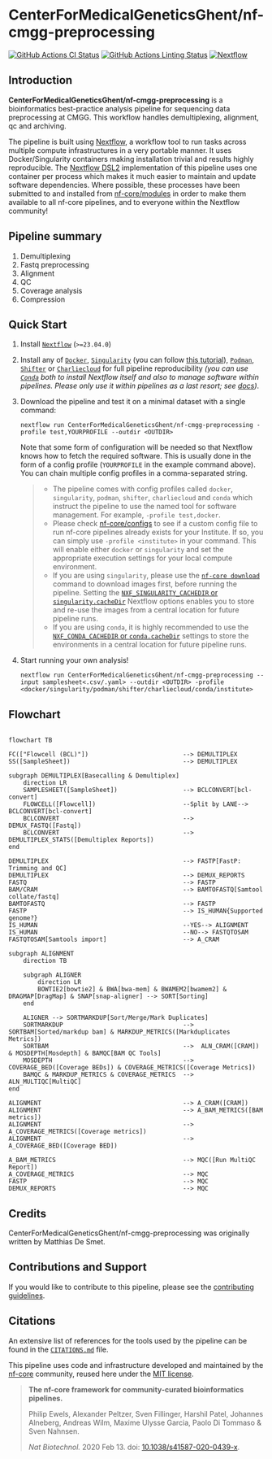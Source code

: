 # CenterForMedicalGeneticsGhent/nf-cmgg-preprocessing

[![GitHub Actions CI Status](https://github.com/CenterForMedicalGeneticsGhent/nf-cmgg-preprocessing/workflows/nf-core%20CI/badge.svg)](https://github.com/CenterForMedicalGeneticsGhent/nf-cmgg-preprocessing/actions?query=workflow%3A%22nf-core+CI%22)
[![GitHub Actions Linting Status](https://github.com/CenterForMedicalGeneticsGhent/nf-cmgg-preprocessing/workflows/nf-core%20linting/badge.svg)](https://github.com/CenterForMedicalGeneticsGhent/nf-cmgg-preprocessing/actions?query=workflow%3A%22nf-core+linting%22)
[![Nextflow](https://img.shields.io/badge/nextflow%20DSL2-%E2%89%A523.04.0-23aa62.svg?labelColor=000000)](https://www.nextflow.io/)

## Introduction

**CenterForMedicalGeneticsGhent/nf-cmgg-preprocessing** is a bioinformatics best-practice analysis pipeline for sequencing data preprocessing at CMGG.
This workflow handles demultiplexing, alignment, qc and archiving.

The pipeline is built using [Nextflow](https://www.nextflow.io), a workflow tool to run tasks across multiple compute infrastructures in a very portable manner. It uses Docker/Singularity containers making installation trivial and results highly reproducible. The [Nextflow DSL2](https://www.nextflow.io/docs/latest/dsl2.html) implementation of this pipeline uses one container per process which makes it much easier to maintain and update software dependencies. Where possible, these processes have been submitted to and installed from [nf-core/modules](https://github.com/nf-core/modules) in order to make them available to all nf-core pipelines, and to everyone within the Nextflow community!

## Pipeline summary

1. Demultiplexing
2. Fastq preprocessing
3. Alignment
4. QC
5. Coverage analysis
6. Compression

## Quick Start

1. Install [`Nextflow`](https://www.nextflow.io/docs/latest/getstarted.html#installation) (`>=23.04.0`)

2. Install any of [`Docker`](https://docs.docker.com/engine/installation/), [`Singularity`](https://www.sylabs.io/guides/3.0/user-guide/) (you can follow [this tutorial](https://singularity-tutorial.github.io/01-installation/)), [`Podman`](https://podman.io/), [`Shifter`](https://nersc.gitlab.io/development/shifter/how-to-use/) or [`Charliecloud`](https://hpc.github.io/charliecloud/) for full pipeline reproducibility _(you can use [`Conda`](https://conda.io/miniconda.html) both to install Nextflow itself and also to manage software within pipelines. Please only use it within pipelines as a last resort; see [docs](https://nf-co.re/usage/configuration#basic-configuration-profiles))_.

3. Download the pipeline and test it on a minimal dataset with a single command:

   ```console
   nextflow run CenterForMedicalGeneticsGhent/nf-cmgg-preprocessing -profile test,YOURPROFILE --outdir <OUTDIR>
   ```

   Note that some form of configuration will be needed so that Nextflow knows how to fetch the required software. This is usually done in the form of a config profile (`YOURPROFILE` in the example command above). You can chain multiple config profiles in a comma-separated string.

   > - The pipeline comes with config profiles called `docker`, `singularity`, `podman`, `shifter`, `charliecloud` and `conda` which instruct the pipeline to use the named tool for software management. For example, `-profile test,docker`.
   > - Please check [nf-core/configs](https://github.com/nf-core/configs#documentation) to see if a custom config file to run nf-core pipelines already exists for your Institute. If so, you can simply use `-profile <institute>` in your command. This will enable either `docker` or `singularity` and set the appropriate execution settings for your local compute environment.
   > - If you are using `singularity`, please use the [`nf-core download`](https://nf-co.re/tools/#downloading-pipelines-for-offline-use) command to download images first, before running the pipeline. Setting the [`NXF_SINGULARITY_CACHEDIR` or `singularity.cacheDir`](https://www.nextflow.io/docs/latest/singularity.html?#singularity-docker-hub) Nextflow options enables you to store and re-use the images from a central location for future pipeline runs.
   > - If you are using `conda`, it is highly recommended to use the [`NXF_CONDA_CACHEDIR` or `conda.cacheDir`](https://www.nextflow.io/docs/latest/conda.html) settings to store the environments in a central location for future pipeline runs.

4. Start running your own analysis!

   ```console
   nextflow run CenterForMedicalGeneticsGhent/nf-cmgg-preprocessing --input samplesheet<.csv/.yaml> --outdir <OUTDIR> -profile <docker/singularity/podman/shifter/charliecloud/conda/institute>
   ```

## Flowchart

```mermaid

flowchart TB

FC(["Flowcell (BCL)"])                          --> DEMULTIPLEX
SS([SampleSheet])                               --> DEMULTIPLEX

subgraph DEMULTIPLEX[Basecalling & Demultiplex]
    direction LR
    SAMPLESHEET([SampleSheet])                  --> BCLCONVERT[bcl-convert]
    FLOWCELL([Flowcell])                        --Split by LANE--> BCLCONVERT[bcl-convert]
    BCLCONVERT                                  --> DEMUX_FASTQ([Fastq])
    BCLCONVERT                                  --> DEMULTIPLEX_STATS([Demultiplex Reports])
end

DEMULTIPLEX                                     --> FASTP[FastP: Trimming and QC]
DEMULTIPLEX                                     --> DEMUX_REPORTS
FASTQ                                           --> FASTP
BAM/CRAM                                        --> BAMTOFASTQ[Samtool collate/fastq]
BAMTOFASTQ                                      --> FASTP
FASTP                                           --> IS_HUMAN{Supported genome?}
IS_HUMAN                                        --YES--> ALIGNMENT
IS_HUMAN                                        --NO--> FASTQTOSAM
FASTQTOSAM[Samtools import]                     --> A_CRAM

subgraph ALIGNMENT
    direction TB

    subgraph ALIGNER
        direction LR
        BOWTIE2[bowtie2] & BWA[bwa-mem] & BWAMEM2[bwamem2] & DRAGMAP[DragMap] & SNAP[snap-aligner] --> SORT[Sorting]
    end

    ALIGNER --> SORTMARKDUP[Sort/Merge/Mark Duplicates]
    SORTMARKDUP                                 --> SORTBAM[Sorted/markdup bam] & MARKDUP_METRICS([Markduplicates Metrics])
    SORTBAM                                     -->  ALN_CRAM([CRAM]) & MOSDEPTH[Mosdepth] & BAMQC[BAM QC Tools]
    MOSDEPTH                                    -->  COVERAGE_BED([Coverage BEDs]) & COVERAGE_METRICS([Coverage Metrics])
    BAMQC & MARKDUP_METRICS & COVERAGE_METRICS  -->  ALN_MULTIQC[MultiQC]
end

ALIGNMENT                                       --> A_CRAM([CRAM])
ALIGNMENT                                       --> A_BAM_METRICS([BAM metrics])
ALIGNMENT                                       --> A_COVERAGE_METRICS([Coverage metrics])
ALIGNMENT                                       --> A_COVERAGE_BED([Coverage BED])

A_BAM_METRICS                                   --> MQC([Run MultiQC Report])
A_COVERAGE_METRICS                              --> MQC
FASTP                                           --> MQC
DEMUX_REPORTS                                   --> MQC

```

## Credits

CenterForMedicalGeneticsGhent/nf-cmgg-preprocessing was originally written by Matthias De Smet.

## Contributions and Support

If you would like to contribute to this pipeline, please see the [contributing guidelines](.github/CONTRIBUTING.md).

## Citations

<!-- TODO nf-core: Add citation for pipeline after first release. Uncomment lines below and update Zenodo doi and badge at the top of this file. -->
<!-- If you use  CenterForMedicalGeneticsGhent/nf-cmgg-preprocessing for your analysis, please cite it using the following doi: [10.5281/zenodo.XXXXXX](https://doi.org/10.5281/zenodo.XXXXXX) -->

<!-- TODO nf-core: Add bibliography of tools and data used in your pipeline -->

An extensive list of references for the tools used by the pipeline can be found in the [`CITATIONS.md`](CITATIONS.md) file.

This pipeline uses code and infrastructure developed and maintained by the [nf-core](https://nf-co.re) community, reused here under the [MIT license](https://github.com/nf-core/tools/blob/master/LICENSE).

> **The nf-core framework for community-curated bioinformatics pipelines.**
>
> Philip Ewels, Alexander Peltzer, Sven Fillinger, Harshil Patel, Johannes Alneberg, Andreas Wilm, Maxime Ulysse Garcia, Paolo Di Tommaso & Sven Nahnsen.
>
> _Nat Biotechnol._ 2020 Feb 13. doi: [10.1038/s41587-020-0439-x](https://dx.doi.org/10.1038/s41587-020-0439-x).
